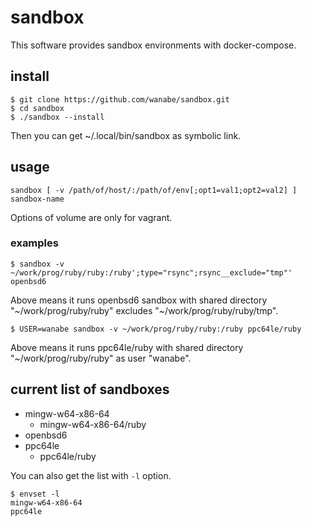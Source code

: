 # sandbox

This software provides sandbox environments with docker-compose.

## install

```
$ git clone https://github.com/wanabe/sandbox.git
$ cd sandbox
$ ./sandbox --install
```

Then you can get ~/.local/bin/sandbox as symbolic link.

## usage

```
sandbox [ -v /path/of/host/:/path/of/env[;opt1=val1;opt2=val2] ] sandbox-name
```

Options of volume are only for vagrant.

### examples

```
$ sandbox -v ~/work/prog/ruby/ruby:/ruby';type="rsync";rsync__exclude="tmp"' openbsd6
```

Above means it runs openbsd6 sandbox with shared directory "~/work/prog/ruby/ruby" excludes "~/work/prog/ruby/ruby/tmp".

```
$ USER=wanabe sandbox -v ~/work/prog/ruby/ruby:/ruby ppc64le/ruby
```

Above means it runs ppc64le/ruby with shared directory "~/work/prog/ruby/ruby" as user "wanabe".

## current list of sandboxes

* mingw-w64-x86-64
  * mingw-w64-x86-64/ruby
* openbsd6
* ppc64le
  * ppc64le/ruby

You can also get the list with `-l` option.

```
$ envset -l
mingw-w64-x86-64
ppc64le
```

